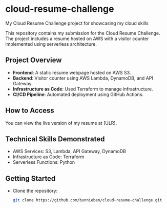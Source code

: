 # cloud-resume-challenge
My Cloud Resume Challenge project for showcasing my cloud skills

This repository contains my submission for the Cloud Resume Challenge. The project includes a resume hosted on AWS with a visitor counter implemented using serverless architecture.

## Project Overview
- **Frontend**: A static resume webpage hosted on AWS S3.
- **Backend**: Visitor counter using AWS Lambda, DynamoDB, and API Gateway.
- **Infrastructure as Code**: Used Terraform to manage infrastructure.
- **CI/CD Pipeline**: Automated deployment using GitHub Actions.

## How to Access
You can view the live version of my resume at [ULR].

## Technical Skills Demonstrated
- AWS Services: S3, Lambda, API Gateway, DynamoDB
- Infrastructure as Code: Terraform
- Serverless Functions: Python

## Getting Started
- Clone the repository:
  ```bash
  git clone https://github.com/bunnieben/cloud-resume-challenge.git

